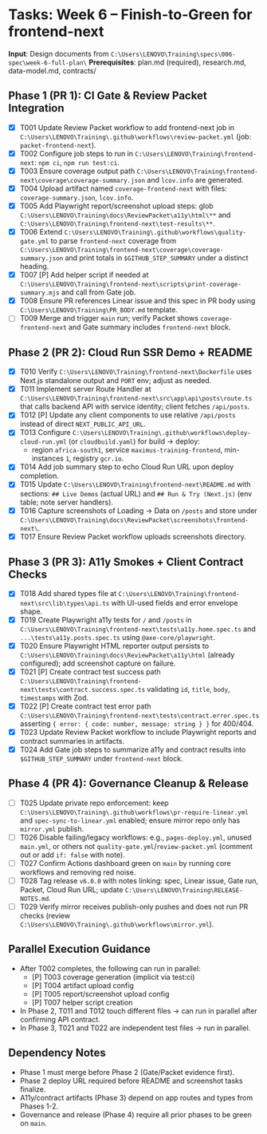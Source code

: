 # Tasks: Week 6 – Finish-to-Green for frontend-next

**Input**: Design documents from `C:\Users\LENOVO\Training\specs\006-spec\week-6-full-plan\`
**Prerequisites**: plan.md (required), research.md, data-model.md, contracts/

## Phase 1 (PR 1): CI Gate & Review Packet Integration

- [X] T001 Update Review Packet workflow to add frontend-next job in `C:\Users\LENOVO\Training\.github\workflows\review-packet.yml` (job: `packet-frontend-next`).
- [X] T002 Configure job steps to run in `C:\Users\LENOVO\Training\frontend-next`: `npm ci`, `npm run test:ci`.
- [X] T003 Ensure coverage output path `C:\Users\LENOVO\Training\frontend-next\coverage\coverage-summary.json` and `lcov.info` are generated.
- [X] T004 Upload artifact named `coverage-frontend-next` with files: `coverage-summary.json`, `lcov.info`.
- [X] T005 Add Playwright report/screenshot upload steps: glob `C:\Users\LENOVO\Training\docs\ReviewPacket\a11y\html\**` and `C:\Users\LENOVO\Training\frontend-next\test-results\**`.
- [X] T006 Extend `C:\Users\LENOVO\Training\.github\workflows\quality-gate.yml` to parse `frontend-next` coverage from `C:\Users\LENOVO\Training\frontend-next\coverage\coverage-summary.json` and print totals in `$GITHUB_STEP_SUMMARY` under a distinct heading.
- [X] T007 [P] Add helper script if needed at `C:\Users\LENOVO\Training\frontend-next\scripts\print-coverage-summary.mjs` and call from Gate job.
- [X] T008 Ensure PR references Linear issue and this spec in PR body using `C:\Users\LENOVO\Training\PR_BODY.md` template.
- [ ] T009 Merge and trigger `main` run; verify Packet shows `coverage-frontend-next` and Gate summary includes `frontend-next` block.

## Phase 2 (PR 2): Cloud Run SSR Demo + README

 - [X] T010 Verify `C:\Users\LENOVO\Training\frontend-next\Dockerfile` uses Next.js standalone output and `PORT` env; adjust as needed.
- [X] T011 Implement server Route Handler at `C:\Users\LENOVO\Training\frontend-next\src\app\api\posts\route.ts` that calls backend API with service identity; client fetches `/api/posts`.
- [X] T012 [P] Update any client components to use relative `/api/posts` instead of direct `NEXT_PUBLIC_API_URL`.
- [X] T013 Configure `C:\Users\LENOVO\Training\.github\workflows\deploy-cloud-run.yml` (or `cloudbuild.yaml`) for build → deploy:
  - region `africa-south1`, service `maximus-training-frontend`, min-instances `1`, registry `gcr.io`.
- [X] T014 Add job summary step to echo Cloud Run URL upon deploy completion.
- [X] T015 Update `C:\Users\LENOVO\Training\frontend-next\README.md` with sections: `## Live Demos` (actual URL) and `## Run & Try (Next.js)` (env table; note server handlers).
- [X] T016 Capture screenshots of Loading → Data on `/posts` and store under `C:\Users\LENOVO\Training\docs\ReviewPacket\screenshots\frontend-next\`.
- [X] T017 Ensure Review Packet workflow uploads screenshots directory.

## Phase 3 (PR 3): A11y Smokes + Client Contract Checks

- [X] T018 Add shared types file at `C:\Users\LENOVO\Training\frontend-next\src\lib\types\api.ts` with UI-used fields and error envelope shape.
 - [X] T019 Create Playwright a11y tests for `/` and `/posts` in `C:\Users\LENOVO\Training\frontend-next\tests\a11y.home.spec.ts` and `...\tests\a11y.posts.spec.ts` using `@axe-core/playwright`.
- [X] T020 Ensure Playwright HTML reporter output persists to `C:\Users\LENOVO\Training\docs\ReviewPacket\a11y\html` (already configured); add screenshot capture on failure.
- [X] T021 [P] Create contract test success path `C:\Users\LENOVO\Training\frontend-next\tests\contract.success.spec.ts` validating `id`, `title`, `body`, `timestamps` with Zod.
- [X] T022 [P] Create contract test error path `C:\Users\LENOVO\Training\frontend-next\tests\contract.error.spec.ts` asserting `{ error: { code: number, message: string } }` for 400/404.
- [X] T023 Update Review Packet workflow to include Playwright reports and contract summaries in artifacts.
- [X] T024 Add Gate job steps to summarize a11y and contract results into `$GITHUB_STEP_SUMMARY` under `frontend-next` block.

## Phase 4 (PR 4): Governance Cleanup & Release

- [ ] T025 Update private repo enforcement: keep `C:\Users\LENOVO\Training\.github\workflows\pr-require-linear.yml` and `spec-sync-to-linear.yml` enabled; ensure mirror repo only has `mirror.yml` publish.
- [ ] T026 Disable failing/legacy workflows: e.g., `pages-deploy.yml`, unused `main.yml`, or others not `quality-gate.yml`/`review-packet.yml` (comment out or add `if: false` with note).
- [ ] T027 Confirm Actions dashboard green on `main` by running core workflows and removing red noise.
- [ ] T028 Tag release `v6.0.0` with notes linking: spec, Linear issue, Gate run, Packet, Cloud Run URL; update `C:\Users\LENOVO\Training\RELEASE-NOTES.md`.
- [ ] T029 Verify mirror receives publish-only pushes and does not run PR checks (review `C:\Users\LENOVO\Training\.github\workflows\mirror.yml`).

## Parallel Execution Guidance

- After T002 completes, the following can run in parallel:
  - [P] T003 coverage generation (implicit via test:ci)
  - [P] T004 artifact upload config
  - [P] T005 report/screenshot upload config
  - [P] T007 helper script creation
- In Phase 2, T011 and T012 touch different files → can run in parallel after confirming API contract.
- In Phase 3, T021 and T022 are independent test files → run in parallel.

## Dependency Notes

- Phase 1 must merge before Phase 2 (Gate/Packet evidence first). 
- Phase 2 deploy URL required before README and screenshot tasks finalize.
- A11y/contract artifacts (Phase 3) depend on app routes and types from Phases 1-2.
- Governance and release (Phase 4) require all prior phases to be green on `main`.


